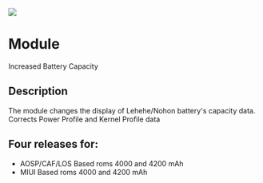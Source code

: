 ![](https://github.com/PycmShoma/IncreasedBatteryCapacity/blob/main/assets/DeviceInfo.png)

# Module
Increased Battery Capacity

## Description
The module changes the display of Lehehe/Nohon battery's capacity data.
Corrects Power Profile and Kernel Profile data

## Four releases for:
- AOSP/CAF/LOS Based roms 4000 and 4200 mAh
- MIUI Based roms 4000 and 4200 mAh


